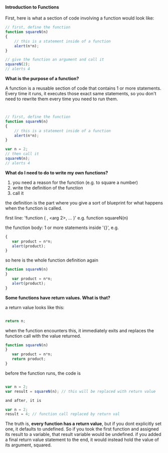 #### Introduction to Functions

First, here is what a section of code involving a function would look like:

```javascript
// first, define the function
function squareN(n)
{
    // this is a statement inside of a function
    alert(n*n);
}

// give the function an argument and call it
squareN(2);
// alerts 4
```


**What is the purpose of a function?**

A function is a reusable section of code that contains 1 or more statements. Every time it runs, it executes those exact same statements, so you don't need to rewrite them every time you need to run them. 

```javascript


// first, define the function
function squareN(n)
{
    // this is a statement inside of a function
    alert(n*n);
}

var n = 2;
// then call it
squareN(n);
// alerts 4
```


**What do I need to do to write my own functions?**

1. you need a reason for the function (e.g. to square a number)
2. write the definition of the function
2. call it

the definition is the part where you give a sort of blueprint for what happens when the function is called. 

first line: 'function <name> ( <arg1>, <arg 2>, ... )'
e.g. function squareN(n)

the function body: 1 or more statements inside '{}', e.g.

```javascript
{
   var product = n*n;
   alert(product);
}
```

so here is the whole function definition again

```javascript
function squareN(n)
}
   var product = n*n;
   alert(product);
}
```

**Some functions have return values. What is that?**

a return value looks like this:

```javascript

return n;
```

when the function encounters this, it immediately exits and replaces the function call with the value returned.

```javascript
function squareN(n)
}
   var product = n*n;
   return product;
}
```

before the function runs, the code is

```javascript

var n = 2;
var result = squareN(n); // this will be replaced with return value

and after, it is

var n = 2;
result = 4; // function call replaced by return val

```

The truth is, **every function has a return value**, but if you dont explicitly set one, it defaults to undefined. So if you took the first function and assigned its result to a variable, that result variable would be undefined.  if you added a final return value statement to the end, it would instead hold the value of its argument, squared.


